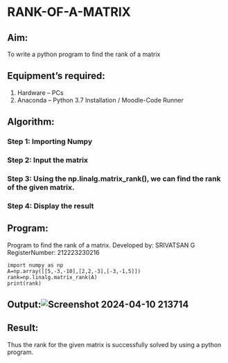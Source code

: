 # RANK-OF-A-MATRIX
## Aim:
To write a python program to find the rank of a matrix
## Equipment’s required:
1. 	Hardware – PCs
2. 	Anaconda – Python 3.7 Installation / Moodle-Code Runner
## Algorithm:
### Step 1: Importing Numpy
### Step 2: Input the matrix
### Step 3: Using the np.linalg.matrix_rank(), we can find the rank of the given matrix.
### Step 4: Display the result
## Program:
Program to find the rank of a matrix.
Developed by: SRIVATSAN G
RegisterNumber: 212223230216
```
import numpy as np
A=np.array([[5,-3,-10],[2,2,-3],[-3,-1,5]])
rank=np.linalg.matrix_rank(A)
print(rank)
```
## Output:![Screenshot 2024-04-10 213714](https://github.com/vatsan143/RANK-OF-A-MATRIX/assets/147368204/d83e981c-f355-425b-a531-8b4ca2d604c1)

## Result:
Thus the rank for the given matrix is successfully solved by  using a python program.

